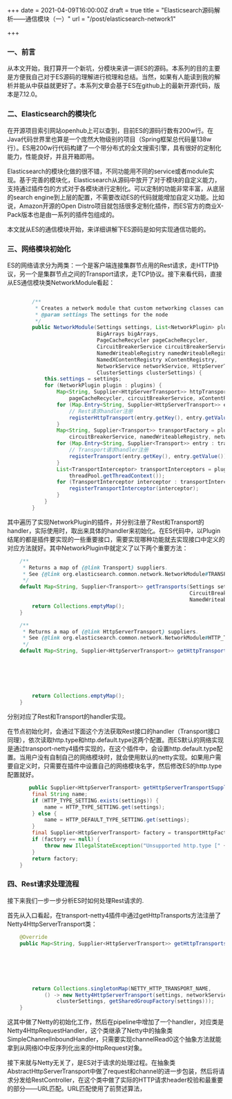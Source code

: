 +++
date = 2021-04-09T16:00:00Z
draft = true
title = "Elasticsearch源码解析——通信模块（一）"
url = "/post/elasticsearch-network1"

+++
### 一、前言

从本文开始，我打算开一个新坑，分模块来讲一讲ES的源码。本系列的目的主要是方便我自己对于ES源码的理解进行梳理和总结。当然，如果有人能读到我的解析并能从中获益就更好了。本系列文章会基于ES在github上的最新开源代码，版本是7.12.0。

### 二、Elasticsearch的模块化

在开源项目索引网站openhub上可以查到，目前ES的源码行数有200w行。在Java代码世界里也算是一个庞然大物级别的项目（Spring框架总代码量138w行）。ES用200w行代码构建了一个带分布式的全文搜索引擎，具有很好的定制化能力，性能良好，并且开箱即用。

Elasticsearch的模块化做的很不错，不同功能用不同的service或者module实现。基于完善的模块化，Elasticsearch从源码中放开了对于模块的自定义能力，支持通过插件包的方式对于各模块进行定制化。可以定制的功能非常丰富，从底层的search engine到上层的配置，不需要改动ES的代码就能增加自定义功能。比如说，Amazon开源的Open Distro项目就包括很多定制化插件，而ES官方的商业X-Pack版本也是由一系列的插件包组成的。

本文就从ES的通信模块开始，来详细讲解下ES源码是如何实现通信功能的。

### 三、网络模块初始化

ES的网络请求分为两类：一个是客户端连接集群节点用的Rest请求，走HTTP协议，另一个是集群节点之间的Transport请求，走TCP协议。接下来看代码，直接从ES通信模块类NetworkModule看起：

```java

        /**
         * Creates a network module that custom networking classes can be plugged into.
         * @param settings The settings for the node
         */
        public NetworkModule(Settings settings, List<NetworkPlugin> plugins, ThreadPool threadPool,
                             BigArrays bigArrays,
                             PageCacheRecycler pageCacheRecycler,
                             CircuitBreakerService circuitBreakerService,
                             NamedWriteableRegistry namedWriteableRegistry,
                             NamedXContentRegistry xContentRegistry,
                             NetworkService networkService, HttpServerTransport.Dispatcher dispatcher,
                             ClusterSettings clusterSettings) {
            this.settings = settings;
            for (NetworkPlugin plugin : plugins) {
                Map<String, Supplier<HttpServerTransport>> httpTransportFactory = plugin.getHttpTransports(settings, threadPool, bigArrays,
                    pageCacheRecycler, circuitBreakerService, xContentRegistry, networkService, dispatcher, clusterSettings);
                for (Map.Entry<String, Supplier<HttpServerTransport>> entry : httpTransportFactory.entrySet()) {
                    // Rest请求handler注册
                    registerHttpTransport(entry.getKey(), entry.getValue());
                }
                Map<String, Supplier<Transport>> transportFactory = plugin.getTransports(settings, threadPool, pageCacheRecycler,
                    circuitBreakerService, namedWriteableRegistry, networkService);
                for (Map.Entry<String, Supplier<Transport>> entry : transportFactory.entrySet()) {
                    // Transport请求handler注册
                    registerTransport(entry.getKey(), entry.getValue());
                }
                List<TransportInterceptor> transportInterceptors = plugin.getTransportInterceptors(namedWriteableRegistry,
                    threadPool.getThreadContext());
                for (TransportInterceptor interceptor : transportInterceptors) {
                    registerTransportInterceptor(interceptor);
                }
            }
        }
```

其中遍历了实现NetworkPlugin的插件，并分别注册了Rest和Transport的handler，实际使用时，取出来具体的handler来初始化。在ES代码中，以Plugin结尾的都是插件要实现的一些重要接口，需要实现哪种功能就去实现接口中定义的对应方法就好。其中NetworkPlugin中就定义了以下两个重要方法：

```java
    /**
     * Returns a map of {@link Transport} suppliers.
     * See {@link org.elasticsearch.common.network.NetworkModule#TRANSPORT_TYPE_KEY} to configure a specific implementation.
     */
    default Map<String, Supplier<Transport>> getTransports(Settings settings, ThreadPool threadPool, PageCacheRecycler pageCacheRecycler,
                                                           CircuitBreakerService circuitBreakerService,
                                                           NamedWriteableRegistry namedWriteableRegistry, NetworkService networkService) {
        return Collections.emptyMap();
    }

    /**
     * Returns a map of {@link HttpServerTransport} suppliers.
     * See {@link org.elasticsearch.common.network.NetworkModule#HTTP_TYPE_SETTING} to configure a specific implementation.
     */
    default Map<String, Supplier<HttpServerTransport>> getHttpTransports(Settings settings, ThreadPool threadPool, BigArrays bigArrays,
                                                                         PageCacheRecycler pageCacheRecycler,
                                                                         CircuitBreakerService circuitBreakerService,
                                                                         NamedXContentRegistry xContentRegistry,
                                                                         NetworkService networkService,
                                                                         HttpServerTransport.Dispatcher dispatcher,
                                                                         ClusterSettings clusterSettings) {
        return Collections.emptyMap();
    }          
```

分别对应了Rest和Transport的handler实现。

在节点初始化时，会通过下面这个方法获取Rest接口的handler（Transport接口同理），依次读取http.type和http.default.type这两个配置。而ES默认的网络实现是通过transport-netty4插件实现的，在这个插件中，会设置http.default.type配置。当用户没有自制自己的网络模块时，就会使用默认的netty实现。如果用户需要自定义时，只需要在插件中设置自己的网络模块名字，然后修改ES的http.type配置就好。

```java
       public Supplier<HttpServerTransport> getHttpServerTransportSupplier() {
        final String name;
        if (HTTP_TYPE_SETTING.exists(settings)) {
            name = HTTP_TYPE_SETTING.get(settings);
        } else {
            name = HTTP_DEFAULT_TYPE_SETTING.get(settings);
        }
        final Supplier<HttpServerTransport> factory = transportHttpFactories.get(name);
        if (factory == null) {
            throw new IllegalStateException("Unsupported http.type [" + name + "]");
        }
        return factory;
    }       
```

### 四、Rest请求处理流程

接下来我们一步一步分析ES时如何处理Rest请求的.

首先从入口看起，在transport-netty4插件中通过getHttpTransports方法注册了Netty4HttpServerTransport类：

```java
    @Override
    public Map<String, Supplier<HttpServerTransport>> getHttpTransports(Settings settings, ThreadPool threadPool, BigArrays bigArrays,
                                                                        PageCacheRecycler pageCacheRecycler,
                                                                        CircuitBreakerService circuitBreakerService,
                                                                        NamedXContentRegistry xContentRegistry,
                                                                        NetworkService networkService,
                                                                        HttpServerTransport.Dispatcher dispatcher,
                                                                        ClusterSettings clusterSettings) {
        return Collections.singletonMap(NETTY_HTTP_TRANSPORT_NAME,
            () -> new Netty4HttpServerTransport(settings, networkService, bigArrays, threadPool, xContentRegistry, dispatcher,
                clusterSettings, getSharedGroupFactory(settings)));
    }
```

这其中做了Netty的初始化工作，然后在pipeline中增加了一个handler，对应类是Netty4HttpRequestHandler，这个类继承了Netty中的抽象类SimpleChannelInboundHandler，只需要实现channelRead0这个抽象方法就能拿到从网络IO中反序列化出来的HttpRequest对象。

接下来就与Netty无关了，是ES对于请求的处理过程。在抽象类AbstractHttpServerTransport中做了request和channel的进一步包装，然后将请求分发给RestController，在这个类中做了实际的HTTP请求header校验和最重要的部分——URL匹配。URL匹配使用了前赘述算法，
